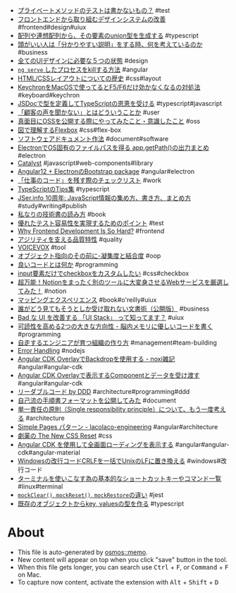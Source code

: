 - [プライベートメソッドのテストは書かないもの？](https://t-wada.hatenablog.jp/entry/should-we-test-private-methods) #test
- [フロントエンドから取り組むデザインシステムの改善](https://techblog.yahoo.co.jp/entry/2021082530175149/) #frontend#design#uiux
- [配列や連想配列から、その要素のunion型を生成する](https://qiita.com/momosetkn/items/0874049f8a2af31c26cd) #typescript
- [頭がいい人は「分かりやすい説明」をする時、何を考えているのか](https://blog.tinect.jp/?p=35489) #business
- [全てのUIデザインに必要な５つの状態](https://note.com/taka44/n/n07e39c66df6a) #design
- [`ng serve` したプロセスをkillする方法](https://dev.to/tanatip/how-to-stop-angular-ng-serve-on-mac-linux-347b) #angular
- [HTML/CSSレイアウトについての歴史](https://joom.team/en/a-brief-history-of-html-css-layouting) #css#layout
- [KeychronをMacOSで使ってるとF5/F6だけ効かなくなるの対処法](https://www.reddit.com/r/Keychron/comments/f1gey0/issues_with_f5f6_respecting_fn_key/) #keyboard#keychron
- [JSDocで型を定義してTypeScriptの恩恵を受ける](https://zenn.dev/azukiazusa/articles/c89d4bdc7dacf2) #typescript#javascript
- [「顧客の声を聞かない」とはどういうことか](https://www.slideshare.net/storywriterjp/ss-249984164) #user
- [真面目にOSSを公開する際にやってみたこと・意識したこと](https://zenn.dev/ryo_kawamata/articles/b6f679bfe11261) #oss
- [図で理解するFlexbox](https://zenn.dev/umatoma/articles/e6c4051f4c882d) #css#flex-box
- [ソフトウェアドキュメント作法](https://blog.h13i32maru.jp/entry/2021/08/15/163619) #document#software
- [ElectronでOS固有のファイルパスを得る app.getPath()の出力まとめ](https://qiita.com/progre/items/2718f4ad20eecf27d599) #electron
- [Catalyst](https://github.github.io/catalyst/) #javascript#web-components#library
- [Angular12 + ElectronのBootstrap package](https://github.com/maximegris/angular-electron) #angular#electron
- [「仕事のコード」を残す際のチェックリスト](https://note.com/udzura/n/n02f2ffc532e3) #work
- [TypeScriptのTips集](https://zenn.dev/tak_iwamoto/articles/d367f989eb4a33) #typescript
- [JSer.info 10周年: JavaScript情報の集め方、書き方、まとめ方](https://jser.info/2021/01/16/jser-10th/) #study#writing#publish
- [私なりの技術書の読み方](https://blog.hanhans.net/2021/02/26/how-to-read-a-book/) #book
- [優れたテスト容易性を実現するためのポイント](https://www.praha-inc.com/lab/posts/testability) #test
- [Why Frontend Development Is So Hard?](https://betterprogramming.pub/why-frontend-development-is-so-hard-c055bce2fd3a) #frontend
- [アジリティを支える品質特性](https://speakerdeck.com/twada/agility-and-quality-characteristics-developers-summit-2021-summer) #quality
- [VOICEVOX](https://voicevox.hiroshiba.jp/) #tool
- [オブジェクト指向のその前に-凝集度と結合度](https://speakerdeck.com/sonatard/coheision-coupling) #oop
- [良いコードとは何か](https://note.com/cyberz_cto/n/n26f535d6c575) #programming
- [input要素だけでcheckboxをカスタムしたい](https://qiita.com/pe-ta/items/74822fd9fce24848d97e) #css#checkbox
- [超万能！Notionをまったく別のツールに大変身させるWebサービスを厳選してみた！](https://paiza.hatenablog.com/entry/2021/07/29/130000) #notion
- [マッピングエクスペリエンス](https://www.oreilly.co.jp//books/9784873118000/) #book#o'reilly#uiux
- [誰がどう見てもそうとしか受け取れない文書術（公開版）](https://speakerdeck.com/namura/shui-gadoujian-temosoutosikashou-kequ-renaiwen-shu-shu-gong-kai-ban) #business
- [Bad な UI を改善する 「UI Stack」 って知ってます？](https://note.com/nowim/n/n185d63cfda5c) #uiux
- [可読性を高める2つの大きな方向性 - 脳内メモリに優しいコードを書く](https://zenn.dev/n_harada/articles/readability-guideline) #programming
- [自走するエンジニアが育つ組織の作り方](https://medium.com/pinnacles-techblog/self-drive-engineer-510b3c567bfd) #management#team-building
- [Error Handling](https://www.joyent.com/node-js/production/design/errors) #nodejs
- [Angular CDK OverlayでBackdropを使用する - noxi雑記](https://noxi515.hateblo.jp/entry/2020/04/26/184308) #angular#angular-cdk
- [Angular CDK Overlayで表示するComponentとデータを受け渡す](https://noxi515.hateblo.jp/entry/2020/04/26/205500) #angular#angular-cdk
- [リーダブルコード by DDD](https://speakerdeck.com/yoshikiiida/readable-code-by-ddd) #architecture#programming#ddd
- [自己流の手順書フォーマットを公開してみた](https://dev.classmethod.jp/articles/non-97-operation-manual/) #document
- [単一責任の原則（Single responsibility principle）について、もう一度考える](https://www.ogis-ri.co.jp/otc/hiroba/others/OOcolumn/single-responsibility-principle.html) #architecture
- [Simple Pages パターン - lacolaco-engineering](https://scrapbox.io/lacolaco-engineering/Simple_Pages_%E3%83%91%E3%82%BF%E3%83%BC%E3%83%B3) #angular#architecture
- [劇薬の The New CSS Reset](https://kojika17.com/2021/07/css-for-strong-poison.html) #css
- [Angular CDK を使用して全画面ローディングを表示する](https://noxi515.hateblo.jp/entry/2018/12/26/193952) #angular#angular-cdk#angular-material
- [Windowsの改行コードCRLFを一括でUnixのLFに置き換える](https://infltech.com/articles/NWnUKJ) #windows#改行コード
- [ターミナルを使いこなす為の基本的なショートカットキーやコマンド一覧](https://magidropack.hatenablog.com/entry/2018/11/04/011715) #linux#terminal
- [`mockClear()`, `mockReset()`, `mockRestore`の違い](https://github.com/facebook/jest/issues/5143#issuecomment-378417247) #jest
- [既存のオブジェクトからkey, valuesの型を作る](https://stackoverflow.com/questions/53662208/types-from-both-keys-and-values-of-object-in-typescript) #typescript

# About

- This file is auto-generated by [osmos::memo](https://github.com/osmoscraft/osmosmemo).
- New content will appear on top when you click "save" button in the tool.
- When this file gets longer, you can search use <kbd>Ctrl</kbd> + <kbd>F</kbd>, or <kbd>Command</kbd> + <kbd>F</kbd> on Mac.
- To capture now content, activate the extension with <kbd>Alt</kbd> + <kbd>Shift</kbd> + <kbd>D</kbd>
